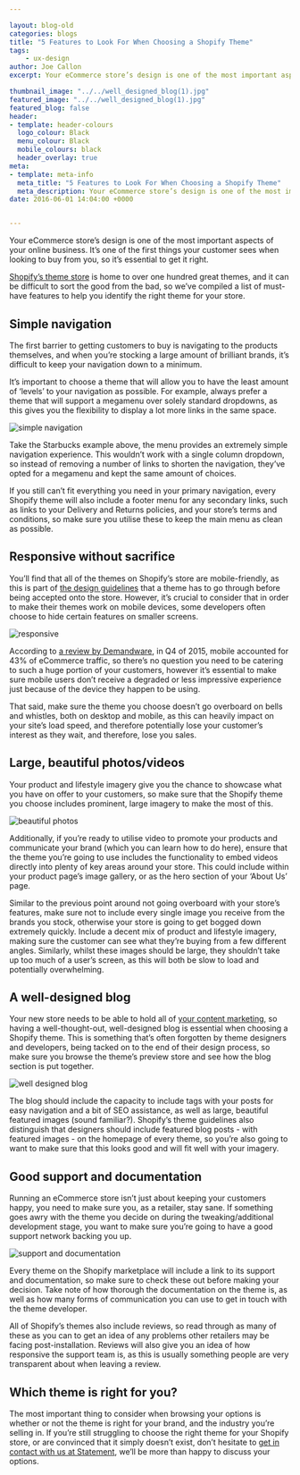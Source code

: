 ```yaml
--- 

layout: blog-old
categories: blogs
title: "5 Features to Look For When Choosing a Shopify Theme"
tags:
    - ux-design
author: Joe Callon
excerpt: Your eCommerce store’s design is one of the most important aspects of your online business. It’s one of the first things your customer sees when looking to buy from you, so it’s essential to get it right. 

thumbnail_image: "../../well_designed_blog(1).jpg"
featured_image: "../../well_designed_blog(1).jpg"
featured_blog: false
header:
- template: header-colours
  logo_colour: Black
  menu_colour: Black
  mobile_colours: black
  header_overlay: true
meta:
- template: meta-info
  meta_title: "5 Features to Look For When Choosing a Shopify Theme"
  meta_description: Your eCommerce store’s design is one of the most important aspects of your online business. It’s one of the first things your customer sees when looking to buy from you, so it’s essential to get it right.
date: 2016-06-01 14:04:00 +0000


--- 
```

Your eCommerce store’s design is one of the most important aspects of your online business. It’s one of the first things your customer sees when looking to buy from you, so it’s essential to get it right.

[Shopify’s theme store](https://themes.shopify.com/) is home to over one hundred great themes, and it can be difficult to sort the good from the bad, so we’ve compiled a list of must-have features to help you identify the right theme for your store.

  

Simple navigation
-----------------

The first barrier to getting customers to buy is navigating to the products themselves, and when you’re stocking a large amount of brilliant brands, it’s difficult to keep your navigation down to a minimum.

It’s important to choose a theme that will allow you to have the least amount of ‘levels’ to your navigation as possible. For example, always prefer a theme that will support a megamenu over solely standard dropdowns, as this gives you the flexibility to display a lot more links in the same space.

  

![simple navigation](../../simple_navigation.png)  

  

Take the Starbucks example above, the menu provides an extremely simple navigation experience. This wouldn’t work with a single column dropdown, so instead of removing a number of links to shorten the navigation, they’ve opted for a megamenu and kept the same amount of choices.

If you still can’t fit everything you need in your primary navigation, every Shopify theme will also include a footer menu for any secondary links, such as links to your Delivery and Returns policies, and your store’s terms and conditions, so make sure you utilise these to keep the main menu as clean as possible.

  

Responsive without sacrifice
----------------------------

You’ll find that all of the themes on Shopify’s store are mobile-friendly, as this is part of [the design guidelines](https://themes.shopify.com/services/themes/guidelines) that a theme has to go through before being accepted onto the store. However, it’s crucial to consider that in order to make their themes work on mobile devices, some developers often choose to hide certain features on smaller screens.

![responsive](../../responsive.jpg)

According to [a review by Demandware](https://www.demandware.com/shopping-index/), in Q4 of 2015, mobile accounted for 43% of eCommerce traffic, so there’s no question you need to be catering to such a huge portion of your customers, however it’s essential to make sure mobile users don’t receive a degraded or less impressive experience just because of the device they happen to be using.

That said, make sure the theme you choose doesn’t go overboard on bells and whistles, both on desktop and mobile, as this can heavily impact on your site’s load speed, and therefore potentially lose your customer’s interest as they wait, and therefore, lose you sales.

  

Large, beautiful photos/videos
------------------------------

Your product and lifestyle imagery give you the chance to showcase what you have on offer to your customers, so make sure that the Shopify theme you choose includes prominent, large imagery to make the most of this.

  

![beautiful photos](../../beautiful_photos.png)  

  

Additionally, if you’re ready to utilise video to promote your products and communicate your brand (which you can learn how to do here), ensure that the theme you’re going to use includes the functionality to embed videos directly into plenty of key areas around your store. This could include within your product page’s image gallery, or as the hero section of your ‘About Us’ page.

Similar to the previous point around not going overboard with your store’s features, make sure not to include every single image you receive from the brands you stock, otherwise your store is going to get bogged down extremely quickly. Include a decent mix of product and lifestyle imagery, making sure the customer can see what they’re buying from a few different angles. Similarly, whilst these images should be large, they shouldn’t take up too much of a user’s screen, as this will both be slow to load and potentially overwhelming.

  

A well-designed blog
--------------------

Your new store needs to be able to hold all of [your content marketing](https://www.statementagency.com/blog/2014/09/content-marketing-ideas-for-small-ecommerce-retailers), so having a well-thought-out, well-designed blog is essential when choosing a Shopify theme. This is something that’s often forgotten by theme designers and developers, being tacked on to the end of their design process, so make sure you browse the theme’s preview store and see how the blog section is put together.

![well designed blog](../../well_designed_blog.jpg)

The blog should include the capacity to include tags with your posts for easy navigation and a bit of SEO assistance, as well as large, beautiful featured images (sound familiar?). Shopify’s theme guidelines also distinguish that designers should include featured blog posts - with featured images - on the homepage of every theme, so you’re also going to want to make sure that this looks good and will fit well with your imagery.

  

Good support and documentation
------------------------------

Running an eCommerce store isn’t just about keeping your customers happy, you need to make sure you, as a retailer, stay sane. If something goes awry with the theme you decide on during the tweaking/additional development stage, you want to make sure you’re going to have a good support network backing you up.

  

![support and documentation](../../support_and_documentation.png)  

  

Every theme on the Shopify marketplace will include a link to its support and documentation, so make sure to check these out before making your decision. Take note of how thorough the documentation on the theme is, as well as how many forms of communication you can use to get in touch with the theme developer.

All of Shopify’s themes also include reviews, so read through as many of these as you can to get an idea of any problems other retailers may be facing post-installation. Reviews will also give you an idea of how responsive the support team is, as this is usually something people are very transparent about when leaving a review.

  

Which theme is right for you?
-----------------------------

The most important thing to consider when browsing your options is whether or not the theme is right for your brand, and the industry you’re selling in. If you’re still struggling to choose the right theme for your Shopify store, or are convinced that it simply doesn’t exist, don’t hesitate to [get in contact with us at Statement](https://www.statementagency.com/contact-us), we’ll be more than happy to discuss your options.